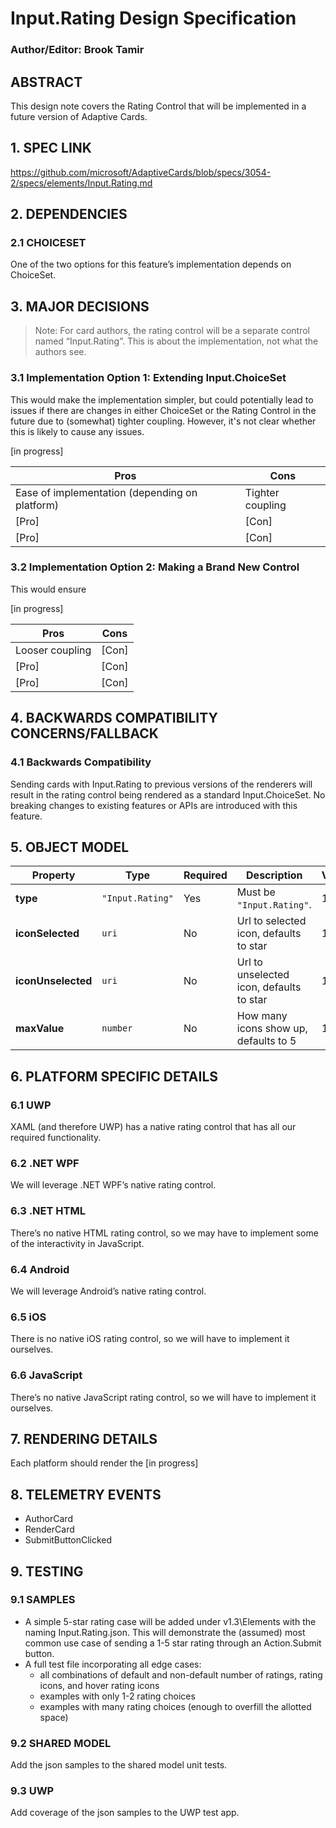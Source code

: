 # Input.Rating Design Specification
### Author/Editor: Brook Tamir

## ABSTRACT 
This design note covers the Rating Control that will be implemented in a future version of Adaptive Cards.

## 1. SPEC LINK
https://github.com/microsoft/AdaptiveCards/blob/specs/3054-2/specs/elements/Input.Rating.md

## 2. DEPENDENCIES

### 2.1 CHOICESET
One of the two options for this feature’s implementation depends on ChoiceSet.

## 3. MAJOR DECISIONS
> Note: For card authors, the rating control will be a separate control named “Input.Rating”. This is about the implementation, not what the authors see.

### 3.1 Implementation Option 1: Extending Input.ChoiceSet

This would make the implementation simpler, but could potentially lead to issues if there are changes in either ChoiceSet or the Rating Control in the future due to (somewhat) tighter coupling. However, it's not clear whether this is likely to cause any issues.

[in progress]

| Pros | Cons |
| ---- | ---- | 
| Ease of implementation (depending on platform) | Tighter coupling |
| [Pro] | [Con] |
| [Pro] | [Con] |

### 3.2 Implementation Option 2: Making a Brand New Control
This would ensure 

[in progress]

| Pros | Cons |
| ---- | ---- | 
| Looser coupling | [Con] |
| [Pro] | [Con] |
| [Pro] | [Con] |

## 4. BACKWARDS COMPATIBILITY CONCERNS/FALLBACK
### 4.1 Backwards Compatibility
Sending cards with Input.Rating to previous versions of the renderers will result in the rating control being rendered as a standard Input.ChoiceSet.
No breaking changes to existing features or APIs are introduced with this feature.

## 5. OBJECT MODEL
| Property | Type | Required | Description | Version |
| -------- | ---- | -------- | ----------- | ------- |
| **type** | `"Input.Rating"` | Yes | Must be `"Input.Rating"`. | 1.0 |
| **iconSelected** | `uri` | No | Url to selected icon, defaults to star | 1.0 |
| **iconUnselected** | `uri` | No | Url to unselected icon, defaults to star | 1.0 |
| **maxValue** | `number` | No | How many icons show up, defaults to 5 | 1.0 |

## 6. PLATFORM SPECIFIC DETAILS
### 6.1 UWP
XAML (and therefore UWP) has a native rating control that has all our required functionality.
### 6.2 .NET WPF
We will leverage .NET WPF’s native rating control.
### 6.3 .NET HTML
There’s no native HTML rating control, so we may have to implement some of the interactivity in JavaScript.
### 6.4 Android
We will leverage Android’s native rating control.
### 6.5 iOS
There is no native iOS rating control, so we will have to implement it ourselves.
### 6.6 JavaScript
There’s no native JavaScript rating control, so we will have to implement it ourselves.

## 7. RENDERING DETAILS
Each platform should render the [in progress]

## 8. TELEMETRY EVENTS
- AuthorCard
- RenderCard
- SubmitButtonClicked

## 9. TESTING
### 9.1 SAMPLES
- A simple 5-star rating case will be added under v1.3\Elements with the naming Input.Rating.json. This will demonstrate the (assumed) most common use case of sending a 1-5 star rating through an Action.Submit button.
- A full test file incorporating all edge cases:
	- all combinations of default and non-default number of ratings, rating icons, and hover rating icons
	- examples with only 1-2 rating choices
	- examples with many rating choices (enough to overfill the allotted space)

### 9.2 SHARED MODEL
Add the json samples to the shared model unit tests.

### 9.3 UWP
Add coverage of the json samples to the UWP test app.
